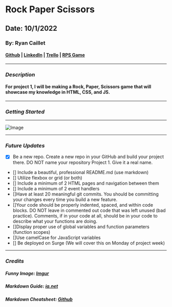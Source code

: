 # Rock Paper Scissors

## Date: 10/1/2022

### By: Ryan Caillet

#### [Github](https://github.com/rycaillet) | [LinkedIn](https://www.linkedin.com/in/ryan-caillet-b12a99239/) | [Trello](https://trello.com/b/tD8HSlHd/ryan-caillet-rock-paper-scissors) | [RPS Game](RyancailletRPS.surge.sh)

***

### ***Description***
#### For project 1, I will be making a Rock, Paper, Scissors game that will showcase my knowledge in HTML, CSS, and JS.

***

### ***Getting Started***
***
![Image](https://i.imgur.com/eau3j1h.jpeg)
***

### ***Future Updates***
- [x] Be a new repo. Create a new repo in your GitHub and build your project there. DO NOT name your repository Project 1. Give it a real name.
- [] Include a beautiful, professional README.md (use markdown)
- [] Utilize flexbox or grid (or both)
- [] Include a minimum of 2 HTML pages and navigation between them
- [] Include a minimum of 2 event handlers
- []Have at least 20 meaningful git commits. You should be committing your changes every time you build a new feature.
- []Your code should be properly indented, spaced, and within code blocks. DO NOT leave in commented out code that was left unused (bad practice). Comments, if in your code at all, should be in your code to describe what your functions are doing.
- []Display proper use of global variables and function parameters (function scopes)
- []Use camelCase for JavaScript variables
- [] Be deployed on Surge (We will cover this on Monday of project week)
***

### ***Credits***

##### Funny Image: [Imgur](https://imgur.com/)

##### Markdown Guide: [ia.net](https://ia.net/writer/support/general/markdown-guide)

##### Markdown Cheatsheet: [Github](https://www.markdownguide.org/cheat-sheet/)
